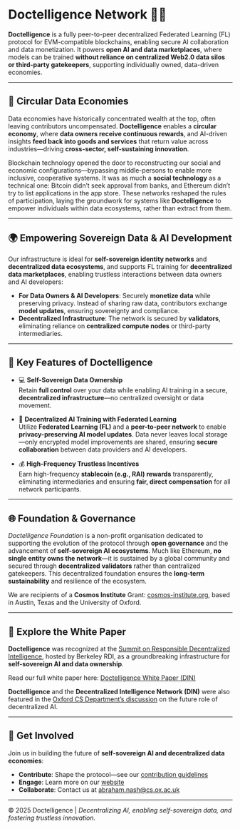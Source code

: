 #  Doctelligence Network 🌱💡

**Doctelligence** is a fully peer-to-peer decentralized Federated Learning (FL) protocol for EVM-compatible blockchains, enabling secure AI collaboration and data monetization. It powers **open AI and data marketplaces**, where models can be trained **without reliance on centralized Web2.0 data silos or third-party gatekeepers**, supporting individually owned, data-driven economies.

---

## 🔄 Circular Data Economies  

Data economies have historically concentrated wealth at the top, often leaving contributors uncompensated. **Doctelligence** enables a **circular economy**, where **data owners receive continuous rewards**, and AI-driven insights **feed back into goods and services** that return value across industries—driving **cross-sector, self-sustaining innovation**.

Blockchain technology opened the door to reconstructing our social and economic configurations—bypassing middle-persons to enable more inclusive, cooperative systems. It was as much a **social technology** as a technical one: Bitcoin didn’t seek approval from banks, and Ethereum didn’t try to list applications in the app store. These networks reshaped the rules of participation, laying the groundwork for systems like **Doctelligence** to empower individuals within data ecosystems, rather than extract from them.

---

## 🌍 Empowering Sovereign Data & AI Development  

Our infrastructure is ideal for **self-sovereign identity networks** and **decentralized data ecosystems**, and supports FL training for **decentralized data marketplaces**, enabling trustless interactions between data owners and AI developers:

- **For Data Owners & AI Developers**: Securely **monetize data** while preserving privacy. Instead of sharing raw data, contributors exchange **model updates**, ensuring sovereignty and compliance.  
- **Decentralized Infrastructure**: The network is secured by **validators**, eliminating reliance on **centralized compute nodes** or third-party intermediaries.  

---

## 🔐 Key Features of Doctelligence  

- 💻 **Self-Sovereign Data Ownership**  
  Retain **full control** over your data while enabling AI training in a secure, **decentralized infrastructure**—no centralized oversight or data movement.  

- 🤖 **Decentralized AI Training with Federated Learning**  
  Utilize **Federated Learning (FL)** and a **peer-to-peer network** to enable **privacy-preserving AI model updates**. Data never leaves local storage—only encrypted model improvements are shared, ensuring **secure collaboration** between data providers and AI developers.  

- 💰 **High-Frequency Trustless Incentives**  
  Earn high-frequency **stablecoin (e.g., RAI) rewards** transparently, eliminating intermediaries and ensuring **fair, direct compensation** for all network participants.  

---

## 🌐 Foundation & Governance  

*Doctelligence Foundation* is a non-profit organisation dedicated to supporting the evolution of the protocol through **open governance** and the advancement of **self-sovereign AI ecosystems**. Much like Ethereum, **no single entity owns the network**—it is sustained by a global community and secured through **decentralized validators** rather than centralized gatekeepers. This decentralized foundation ensures the **long-term sustainability** and resilience of the ecosystem.  

We are recipients of a **Cosmos Institute** Grant: [cosmos-institute.org](https://cosmos-institute.org/), based in Austin, Texas and the University of Oxford.  

---

## 📄 Explore the White Paper  

**Doctelligence** was recognized at the [Summit on Responsible Decentralized Intelligence](https://rdi.berkeley.edu/events/decentralizationaisummit24), hosted by Berkeley RDI, as a groundbreaking infrastructure for **self-sovereign AI and data ownership**.

Read our full white paper here: [Doctelligence White Paper (DIN)](https://github.com/Doctelligence/White-Paper/blob/main/Decentralized%20Intelligence%20Network%20(DIN).pdf)  

**Doctelligence** and the **Decentralized Intelligence Network (DIN)** were also featured in the [Oxford CS Department’s discussion](https://www.linkedin.com/feed/update/urn:li:activity:7229826012803395584/) on the future role of decentralized AI.

---

## 🤝 Get Involved  

Join us in building the future of **self-sovereign AI and decentralized data economies**:  

- **Contribute**: Shape the protocol—see our [contribution guidelines](https://github.com/Doctelligence/DIN-Protocol-Proposals-DPP)  
- **Engage**: Learn more on our [website](https://doctelligence.github.io)  
- **Collaborate**: Contact us at [abraham.nash@cs.ox.ac.uk](mailto:abraham.nash@cs.ox.ac.uk)  

---

© 2025 Doctelligence | *Decentralizing AI, enabling self-sovereign data, and fostering trustless innovation.*
